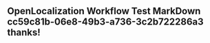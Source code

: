 <properties
ms.topic="hero-topic1"
ms.test1="hero-topic"
ms.test2="test"/>

## OpenLocalization Workflow Test MarkDown cc59c81b-06e8-49b3-a736-3c2b722286a3 thanks!
